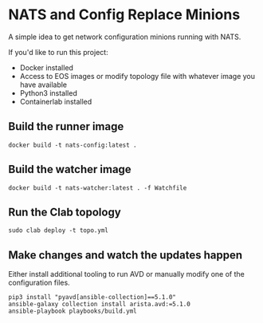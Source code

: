 # NATS and Config Replace Minions

A simple idea to get network configuration minions running with NATS.

If you'd like to run this project:

- Docker installed
- Access to EOS images or modify topology file with whatever image you have available
- Python3 installed
- Containerlab installed

## Build the runner image

```shell
docker build -t nats-config:latest .
```

## Build the watcher image

```shell
docker build -t nats-watcher:latest . -f Watchfile
```

## Run the Clab topology

```shell
sudo clab deploy -t topo.yml
```

## Make changes and watch the updates happen

Either install additional tooling to run AVD or manually modify one of the configuration files.

```shell
pip3 install "pyavd[ansible-collection]==5.1.0"
ansible-galaxy collection install arista.avd:=5.1.0
ansible-playbook playbooks/build.yml
```
